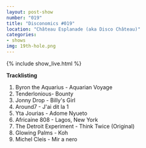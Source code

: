 ```yaml
---
layout: post-show
number: "019"
title: "Disconomics #019"
location: "Château Esplanade (aka Disco Château)"
categories:
- shows
img: 19th-hole.png
---
```


{% include show_live.html %}

**Tracklisting**

1. Byron the Aquarius - Aquarian Voyage 
1. Tenderlonious- Bounty 
1. Jonny Drop - Billy's Girl
1. Around7 - J'ai dit la 1
1. Yta Jourias - Adome Nyueto 
1. Africaine 808 - Lagos, New York
1. The Detroit Experiment - Think Twice (Original)
1. Glowing Palms - Koh
1. Michel Cleis - Mir a nero
